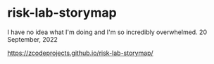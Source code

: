 # risk-lab-storymap

I have no idea what I'm doing and I'm so incredibly overwhelmed. 20 September, 2022

https://zcodeprojects.github.io/risk-lab-storymap/
